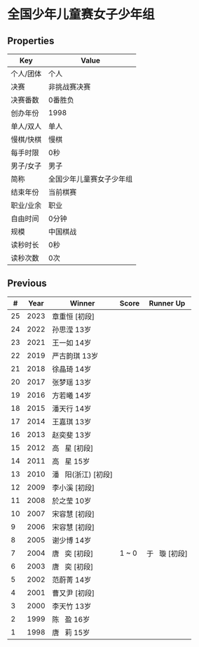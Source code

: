 # 全国少年儿童赛女子少年组

## Properties

| Key | Value |
| --- | ----- |
| 个人/团体 | 个人 |
| 决赛 | 非挑战赛决赛 |
| 决赛番数 | 0番胜负 |
| 创办年份 | 1998 |
| 单人/双人 | 单人 |
| 慢棋/快棋 | 慢棋 |
| 每手时限 | 0秒 |
| 男子/女子 | 男子 |
| 简称 | 全国少年儿童赛女子少年组 |
| 结束年份 | 当前棋赛 |
| 职业/业余 | 职业 |
| 自由时间 | 0分钟 |
| 规模 | 中国棋战 |
| 读秒时长 | 0秒 |
| 读秒次数 | 0次 |

## Previous

| # | Year | Winner | Score | Runner Up |
| --- | --- | --- | --- | --- |
| 25 | 2023 | 章重恒 [初段] |  |  |
| 24 | 2022 | 孙思滢 13岁 |  |  |
| 23 | 2021 | 王一如 14岁 |  |  |
| 22 | 2019 | 严古韵琪 13岁 |  |  |
| 21 | 2018 | 徐晶琦 14岁 |  |  |
| 20 | 2017 | 张梦瑶 13岁 |  |  |
| 19 | 2016 | 方若曦 14岁 |  |  |
| 18 | 2015 | 潘天行 14岁 |  |  |
| 17 | 2014 | 王嘉琪 13岁 |  |  |
| 16 | 2013 | 赵奕斐 13岁 |  |  |
| 15 | 2012 | 高   星 [初段] |  |  |
| 14 | 2011 | 高   星 15岁 |  |  |
| 13 | 2010 | 潘   阳(浙江) [初段] |  |  |
| 12 | 2009 | 李小溪 [初段] |  |  |
| 11 | 2008 | 於之莹 10岁 |  |  |
| 10 | 2007 | 宋容慧 [初段] |  |  |
| 9 | 2006 | 宋容慧 [初段] |  |  |
| 8 | 2005 | 谢少博 14岁 |  |  |
| 7 | 2004 | 唐   奕 [初段] | 1 ~ 0 | 于   璇 [初段] |
| 6 | 2003 | 唐   奕 [初段] |  |  |
| 5 | 2002 | 范蔚菁 14岁 |  |  |
| 4 | 2001 | 曹又尹 [初段] |  |  |
| 3 | 2000 | 李天竹 13岁 |  |  |
| 2 | 1999 | 陈   盈 16岁 |  |  |
| 1 | 1998 | 唐   莉 15岁 |  |  |

